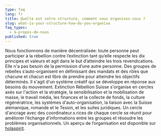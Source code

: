 ```yaml
---
type: faq
lang: fr
title: Quelle est votre structure, comment vous organisez-vous ?
slug: what-is-your-structure-how-do-you-organise
faq_types:
  - à-propos-de-nous
published: true
---
```

Nous fonctionnons de manière décentralisée: toute personne peut participer à la rébellion contre l’extinction tant qu’elle respecte les dix principes et valeurs et agit dans le but d’atteindre les trois revendications.  Elle n'a pas besoin de la permission d’une autre personne. Des groupes de rebelles s’auto-organisent en définissant des mandats et des rôles que chacune et chacun est libre de prendre pour atteindre les objectifs déterminés. Il s'agit d'un système créatif qui se développe en réponse aux besoins du mouvement. Extinction Rébellion Suisse s'organise en cercles axés sur l'action et la stratégie, la sensibilisation et la mobilisation de masse, le travail média, les finances et la collecte de fonds, la culture régénératrice, les systèmes d'auto-organisation, la liaison avec la Suisse alémanique, romande et le Tessin, et les suites juridiques. Un cercle d'ancrage avec des coordinateur.x.rices de chaque cercle se réunit pour améliorer l’échange d'informations entre les groupes et résoudre les problèmes organisationnels. Un aperçu de l’organisation est disponible sur [holaspirit](https://app.holaspirit.com/public/extinction-rebellion-ch#u0LPpo-xr-ch-anchor-circle).

